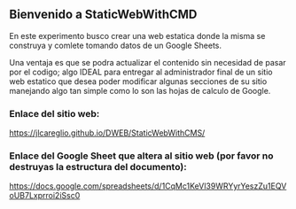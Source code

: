 ## Bienvenido a StaticWebWithCMD

En este experimento busco crear una web estatica donde la misma se construya y comlete tomando datos de un Google Sheets.

Una ventaja es que se podra actualizar el contenido sin necesidad de pasar por el codigo; algo IDEAL para entregar al administrador final de un sitio web estatico que desea poder modificar algunas secciones de su sitio manejando algo tan simple como lo son las hojas de calculo de Google.

### Enlace del sitio web:

https://jlcareglio.github.io/DWEB/StaticWebWithCMS/

### Enlace del Google Sheet que altera al sitio web (por favor no destruyas la estructura del documento):

https://docs.google.com/spreadsheets/d/1CqMc1KeVl39WRYyrYeszZu1EQVoUB7Lxprroi2iSsc0
